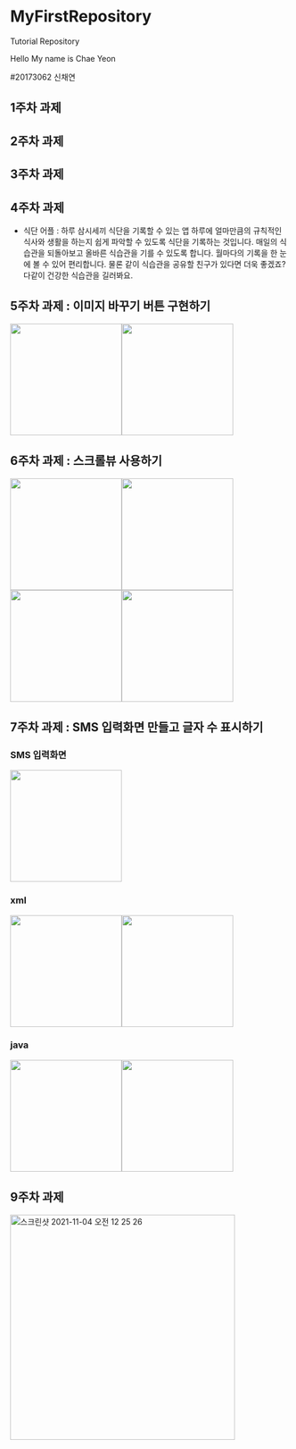 # MyFirstRepository
Tutorial Repository

Hello My name is Chae Yeon

#20173062 신채연

## 1주차 과제

## 2주차 과제

## 3주차 과제

## 4주차 과제

- 식단 어플
 : 하루 삼시세끼 식단을 기록할 수 있는 앱
 하루에 얼마만큼의 규칙적인 식사와 생활을 하는지 쉽게 파악할 수 있도록 식단을 기록하는 것입니다.
 매일의 식습관을 되돌아보고 올바른 식습관을 기를 수 있도록 합니다.
 월마다의 기록을 한 눈에 볼 수 있어 편리합니다. 물론 같이 식습관을 공유할 친구가 있다면 더욱 좋겠죠?
 다같이 건강한 식습관을 길러봐요.

## 5주차 과제 : 이미지 바꾸기 버튼 구현하기
<img src ="https://user-images.githubusercontent.com/90373243/136207264-964d5cdf-08b7-490b-9918-e922dab2210c.png" width ="200" /><img src = "https://user-images.githubusercontent.com/90373243/136207274-1f856e7e-9bff-4390-a17a-333459ebc1b7.png" width ="200" />


## 6주차 과제 : 스크롤뷰 사용하기
<img src ="https://user-images.githubusercontent.com/90373243/137474291-11ea2a4c-00a3-4db6-ac0b-f1c6682ce538.png" width ="200" /><img src = "https://user-images.githubusercontent.com/90373243/137474307-864c79ca-675b-4bbc-a4d0-741778270b08.png" width ="200" />
<img src ="https://user-images.githubusercontent.com/90373243/137474313-01bef9d8-68bf-49ce-be11-d7f4cb6536e0.png" width ="200" /><img src = "https://user-images.githubusercontent.com/90373243/137474316-8eb37515-23cf-48d6-bba6-a7a9957f1878.png" width ="200" />

## 7주차 과제 : SMS 입력화면 만들고 글자 수 표시하기
### SMS 입력화면
<img src ="https://user-images.githubusercontent.com/90373243/137630673-9cb89df4-ef55-4bf8-a6e2-e8e153de3be1.png" width ="200" />

### xml
<img src ="https://user-images.githubusercontent.com/90373243/137630675-b9104d3e-3353-482e-9aeb-937648852fff.png" width ="200" /><img src = "https://user-images.githubusercontent.com/90373243/137630681-9ea947ca-0aef-4bfc-b73e-e148b6f7beba.png" width ="200" />

### java
<img src ="https://user-images.githubusercontent.com/90373243/137630685-6d5260b7-7d20-4389-86e2-c59d9491331e.png" width ="200" /><img src = "https://user-images.githubusercontent.com/90373243/137630688-1dd0dce6-70b2-4da9-a776-2ed0394c2794.png" width ="200" />

## 9주차 과제 
<img width="403" alt="스크린샷 2021-11-04 오전 12 25 26" src="https://user-images.githubusercontent.com/90373243/140093221-745469af-0a66-49b5-80c1-a783bf388d0b.png">

